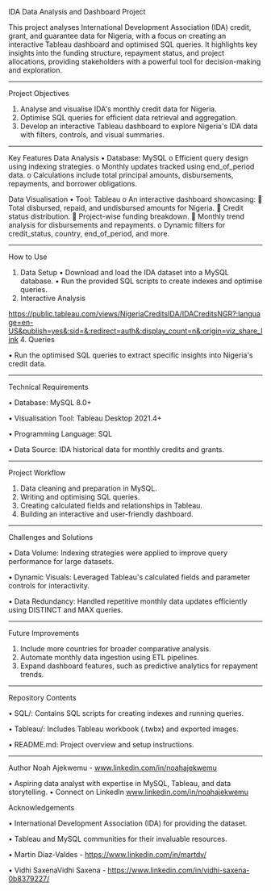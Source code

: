 IDA Data Analysis and Dashboard Project

This project analyses International Development Association (IDA) credit, grant, and guarantee data for Nigeria, with a focus on creating an interactive Tableau dashboard and optimised SQL queries. It highlights key insights into the funding structure, repayment status, and project allocations, providing stakeholders with a powerful tool for decision-making and exploration.
________________________________________

Project Objectives
1.	Analyse and visualise IDA's monthly credit data for Nigeria.
2.	Optimise SQL queries for efficient data retrieval and aggregation.
3.	Develop an interactive Tableau dashboard to explore Nigeria's IDA data with filters, controls, and visual summaries.
________________________________________

Key Features
Data Analysis
•	Database: MySQL
o	  Efficient query design using indexing strategies.
o	  Monthly updates tracked using end_of_period data.
o	  Calculations include total principal amounts, disbursements, repayments, and borrower obligations.

Data Visualisation
•	Tool: Tableau
o	An interactive dashboard showcasing:
	Total disbursed, repaid, and undisbursed amounts for Nigeria.
	Credit status distribution.
	Project-wise funding breakdown.
	Monthly trend analysis for disbursements and repayments.
o	Dynamic filters for credit_status, country, end_of_period, and more.
________________________________________


How to Use

1. Data Setup
•	Download and load the IDA dataset into a MySQL database.
•	Run the provided SQL scripts to create indexes and optimise queries.
2. Interactive Analysis

https://public.tableau.com/views/NigeriaCreditsIDA/IDACreditsNGR?:language=en-US&publish=yes&:sid=&:redirect=auth&:display_count=n&:origin=viz_share_link
4. Queries
   
•	Run the optimised SQL queries to extract specific insights into Nigeria's credit data.

________________________________________
Technical Requirements

•	Database: MySQL 8.0+

•	Visualisation Tool: Tableau Desktop 2021.4+

•	Programming Language: SQL

•	Data Source: IDA historical data for monthly credits and grants.

________________________________________
Project Workflow

1.	Data cleaning and preparation in MySQL.
2.	Writing and optimising SQL queries.
3.	Creating calculated fields and relationships in Tableau.
4.	Building an interactive and user-friendly dashboard.
________________________________________

Challenges and Solutions

•	Data Volume: Indexing strategies were applied to improve query performance for large datasets.

•	Dynamic Visuals: Leveraged Tableau's calculated fields and parameter controls for interactivity.

•	Data Redundancy: Handled repetitive monthly data updates efficiently using DISTINCT and MAX queries.
________________________________________

Future Improvements

1.	Include more countries for broader comparative analysis.
2.	Automate monthly data ingestion using ETL pipelines.
3.	Expand dashboard features, such as predictive analytics for repayment trends.
   
________________________________________

Repository Contents

•	SQL/: Contains SQL scripts for creating indexes and running queries.

•	Tableau/: Includes Tableau workbook (.twbx) and exported images.

•	README.md: Project overview and setup instructions.
________________________________________

Author
Noah Ajekwemu - www.linkedin.com/in/noahajekwemu

•	Aspiring data analyst with expertise in MySQL, Tableau, and data storytelling.
•	Connect on LinkedIn www.linkedin.com/in/noahajekwemu

Acknowledgements

•	International Development Association (IDA) for providing the dataset.

•	Tableau and MySQL communities for their invaluable resources.

•	Martin Diaz-Valdes - https://www.linkedin.com/in/martdv/

•	Vidhi SaxenaVidhi Saxena - https://www.linkedin.com/in/vidhi-saxena-0b8379227/ 

